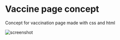 # Vaccine page concept

Concept for vaccination page made with css and html

![screenshot](./screenshots/screenshots.png) 
